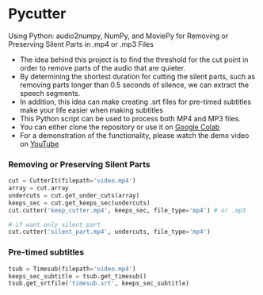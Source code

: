 # Pycutter
Using Python: audio2numpy, NumPy, and MoviePy for Removing or Preserving Silent Parts in .mp4 or .mp3 Files
- The idea behind this project is to find the threshold for the cut point in order to remove parts of the audio that are quieter. 
- By determining the shortest duration for cutting the silent parts, such as removing parts longer than 0.5 seconds of silence, we can extract the speech segments. 
- In addition, this idea can make creating .srt files for pre-timed subtitles make your life easier when making subtitles
- This Python script can be used to process both MP4 and MP3 files. 
- You can either clone the repository or use it on [Google Colab](https://colab.research.google.com/github/NickygenN1/pycutter/blob/main/pycutter_colab.ipynb)
- For a demonstration of the functionality, please watch the demo video on [YouTube](https://youtu.be/6LRnvP1Ab90)

### Removing or Preserving Silent Parts
```Python
cut = CutterIt(filepath='video.mp4')
array = cut.array
undercuts = cut.get_under_cuts(array)
keeps_sec = cut.get_keeps_sec(undercuts)
cut.cutter('keep_cutter.mp4', keeps_sec, file_type='mp4') # or .mp3

# if want only silent part
cut.cutter('silent_part.mp4', undercuts, file_type='mp4')
```

### Pre-timed subtitles
```Python
tsub = Timesub(filepath='video.mp4')
keeps_sec_subtitle = tsub.get_timesub()
tsub.get_srtfile('timesub.srt', keeps_sec_subtitle)
```
